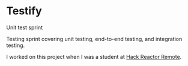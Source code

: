 # Testify
Unit test sprint 

Testing sprint covering unit testing, end-to-end testing, and integration testing.

I worked on this project when I was a student at [Hack Reactor Remote](http://www.hackreactor.com/remote-beta/).
